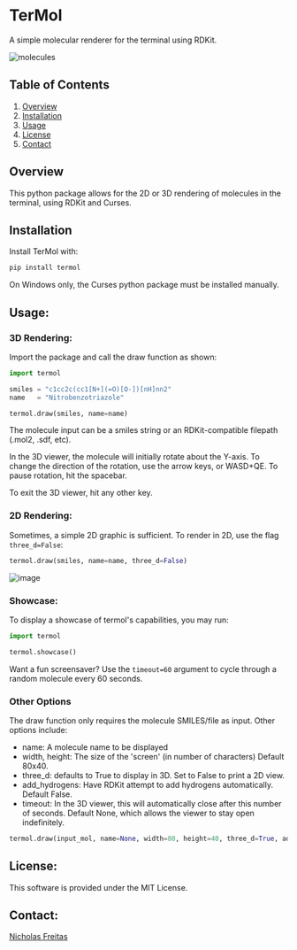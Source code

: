 # TerMol
A simple molecular renderer for the terminal using RDKit.

![molecules](https://github.com/user-attachments/assets/a80a2287-8aeb-4055-a71c-88a9c4474998)

## Table of Contents
1. [Overview](#overview)
3. [Installation](#installation)
4. [Usage](#usage)
8. [License](#license)
9. [Contact](#contact)

## Overview
This python package allows for the 2D or 3D rendering of molecules in the terminal, using RDKit and Curses.

## Installation
Install TerMol with:
```bash
pip install termol
```

On Windows only, the Curses python package must be installed manually.

## Usage:

### 3D Rendering:
Import the package and call the draw function as shown:
```python
import termol

smiles = "c1cc2c(cc1[N+](=O)[O-])[nH]nn2"
name   = "Nitrobenzotriazole"

termol.draw(smiles, name=name)
```

The molecule input can be a smiles string or an RDKit-compatible filepath (.mol2, .sdf, etc). 

In the 3D viewer, the molecule will initially rotate about the Y-axis. To change the direction of the rotation, use the arrow keys, or WASD+QE. To pause rotation, hit the spacebar.

To exit the 3D viewer, hit any other key.

### 2D Rendering:
Sometimes, a simple 2D graphic is sufficient. To render in 2D, use the flag `three_d=False`:
```python
termol.draw(smiles, name=name, three_d=False)
```
![image](https://github.com/user-attachments/assets/21a4eb5d-6d3c-4bc0-9af7-7eae50c2d1cd)

### Showcase:
To display a showcase of termol's capabilities, you may run:
```python
import termol

termol.showcase()
```

Want a fun screensaver? Use the `timeout=60` argument to cycle through a random molecule every 60 seconds.

### Other Options
The draw function only requires the molecule SMILES/file as input. Other options include:
- name: A molecule name to be displayed
- width, height: The size of the 'screen' (in number of characters) Default 80x40.
- three_d: defaults to True to display in 3D. Set to False to print a 2D view.
- add_hydrogens: Have RDKit attempt to add hydrogens automatically. Default False.
- timeout: In the 3D viewer, this will automatically close after this number of seconds. Default None, which allows the viewer to stay open indefinitely.

```python
termol.draw(input_mol, name=None, width=80, height=40, three_d=True, add_hydrogens=False, timeout=None)
```

## License:
This software is provided under the MIT License.

## Contact:
[Nicholas Freitas](https://github.com/Nicholas-Freitas)


